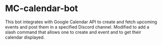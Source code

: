 # MC-calendar-bot
This bot integrates with Google Calendar API to create and fetch upcoming events and post them in a specified Discord channel. Modified to add a slash command that allows one to create and event and to get their calendar displayed.
